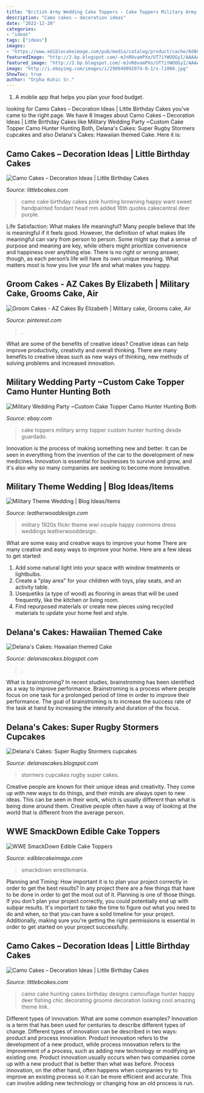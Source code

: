 ```yaml
---
title: "British Army Wedding Cake Toppers - Cake Toppers Military Army Topper Custom Hunter Hunting Desde Guardado"
description: "Camo cakes – decoration ideas"
date: "2022-12-20"
categories:
- "ideas"
tags: ["ideas"]
images:
- "https://www.ediblecakeimage.com/pub/media/catalog/product/cache/6d861deb177c5e7f65f58e45e2b34386/w/w/wwe_smackdown_cake_topper.jpg"
featuredImage: "http://2.bp.blogspot.com/-mJnR8vamPXo/UT7iYWOOGyI/AAAAAAAACyc/2bewLaGJ2NU/s1600/Stormers-Cupcakes1.jpg"
featured_image: "http://2.bp.blogspot.com/-mJnR8vamPXo/UT7iYWOOGyI/AAAAAAAACyc/2bewLaGJ2NU/s1600/Stormers-Cupcakes1.jpg"
image: "http://i.ebayimg.com/images/i/290949092074-0-1/s-l1000.jpg"
ShowToc: true
author: "Orpha Kuhic Sr."
---
```



1. A mobile app that helps you plan your food budget.

	

		
looking for Camo Cakes – Decoration Ideas | Little Birthday Cakes you've came to the right page. We have 8 Images about Camo Cakes – Decoration Ideas | Little Birthday Cakes like Military Wedding Party ~Custom Cake Topper Camo Hunter Hunting Both, Delana&#039;s Cakes: Super Rugby Stormers cupcakes and also Delana&#039;s Cakes: Hawaiian themed Cake. Here it is:
		
    
## Camo Cakes – Decoration Ideas | Little Birthday Cakes

<img loading=lazy src="http://www.littlebcakes.com/wp-content/uploads/2014/01/Pink-Camo-Birthday-Cake.jpg" onerror="this.onerror=null;this.src='https://tse1.mm.bing.net/th?id=OIP.T5Up32UdKuOb2KlPBH9Z7AHaJ4&amp;pid=15.1';" alt="Camo Cakes – Decoration Ideas | Little Birthday Cakes">

_Source: littlebcakes.com_

>camo cake birthday cakes pink hunting browning happy want sweet handpainted fondant head mm added 16th quotes cakecentral deer purple. 

	

Life Satisfaction: What makes life meaningful?
Many people believe that life is meaningful if it feels good. However, the definition of what makes life meaningful can vary from person to person. Some might say that a sense of purpose and meaning are key, while others might prioritize convenience and happiness over anything else. There is no right or wrong answer, though, as each person’s life will have its own unique meaning. What matters most is how you live your life and what makes you happy.

    
## Groom Cakes - AZ Cakes By Elizabeth | Military Cake, Grooms Cake, Air

<img loading=lazy src="https://i.pinimg.com/736x/a3/4f/06/a34f0607de7248ad4a830585c45877c2--groom-cake-military-cake.jpg" onerror="this.onerror=null;this.src='https://tse1.mm.bing.net/th?id=OIP.eZqFrBDEzzVZd700L-_rAAHaFj&amp;pid=15.1';" alt="Groom Cakes - AZ Cakes By Elizabeth | Military cake, Grooms cake, Air">

_Source: pinterest.com_

>. 

	

What are some of the benefits of creative ideas?
Creative ideas can help improve productivity, creativity and overall thinking. There are many benefits to creative ideas such as new ways of thinking, new methods of solving problems and increased innovation.

    
## Military Wedding Party ~Custom Cake Topper Camo Hunter Hunting Both

<img loading=lazy src="http://i.ebayimg.com/images/i/290949092074-0-1/s-l1000.jpg" onerror="this.onerror=null;this.src='https://tse2.mm.bing.net/th?id=OIP.gJWO3ADSEPIZbRb8XEyTiAHaFj&amp;pid=15.1';" alt="Military Wedding Party ~Custom Cake Topper Camo Hunter Hunting Both">

_Source: ebay.com_

>cake toppers military army topper custom hunter hunting desde guardado. 

	

Innovation is the process of making something new and better. It can be seen in everything from the invention of the car to the development of new medicines. Innovation is essential for businesses to survive and grow, and it's also why so many companies are seeking to become more innovative.

    
## Military Theme Wedding | Blog Ideas/Items

<img loading=lazy src="https://leatherwooddesign.com/wp-content/uploads/2014/03/paris.jpg" onerror="this.onerror=null;this.src='https://tse2.mm.bing.net/th?id=OIP.y3NsVqonNJPhfrVF6bc4_wHaJs&amp;pid=15.1';" alt="Military Theme Wedding | Blog Ideas/Items">

_Source: leatherwooddesign.com_

>military 1920s flickr theme wwi couple happy commons dress weddings leatherwooddesign. 

	

What are some easy and creative ways to improve your home
There are many creative and easy ways to improve your home. Here are a few ideas to get started: 
1. Add some natural light into your space with window treatments or lightbulbs. 
2. Create a "play area" for your children with toys, play seats, and an activity table. 
3. Usequetiks (a type of wood) as flooring in areas that will be used frequently, like the kitchen or living room. 
4. Find repurposed materials or create new pieces using recycled materials to update your home feel and style.

    
## Delana&#039;s Cakes: Hawaiian Themed Cake

<img loading=lazy src="https://4.bp.blogspot.com/-NtBtPiLfgjI/WtXcKiomF9I/AAAAAAAAM0I/lLQ3-q92wrY1J1wJlvDUwHE4Uz5qz8NuACK4BGAYYCw/s1600/IMG_2305.jpg" onerror="this.onerror=null;this.src='https://tse3.mm.bing.net/th?id=OIP.XrxoUwn02gJ2QyMGCHaiKgHaKk&amp;pid=15.1';" alt="Delana&#039;s Cakes: Hawaiian themed Cake">

_Source: delanascakes.blogspot.com_

>. 

	

What is brainstroming?
In recent studies, brainstroming has been identified as a way to improve performance. Brainstroming is a process where people focus on one task for a prolonged period of time in order to improve their performance. The goal of brainstroming is to increase the success rate of the task at hand by increasing the intensity and duration of the focus.

    
## Delana&#039;s Cakes: Super Rugby Stormers Cupcakes

<img loading=lazy src="http://2.bp.blogspot.com/-mJnR8vamPXo/UT7iYWOOGyI/AAAAAAAACyc/2bewLaGJ2NU/s1600/Stormers-Cupcakes1.jpg" onerror="this.onerror=null;this.src='https://tse3.mm.bing.net/th?id=OIP.4rqvajf-PPnyYJOWW5D_nwHaMm&amp;pid=15.1';" alt="Delana&#039;s Cakes: Super Rugby Stormers cupcakes">

_Source: delanascakes.blogspot.com_

>stormers cupcakes rugby super cakes. 

	

Creative people are known for their unique ideas and creativity. They come up with new ways to do things, and their minds are always open to new ideas. This can be seen in their work, which is usually different than what is being done around them. Creative people often have a way of looking at the world that is different from the average person.

    
## WWE SmackDown Edible Cake Toppers

<img loading=lazy src="https://www.ediblecakeimage.com/pub/media/catalog/product/cache/6d861deb177c5e7f65f58e45e2b34386/w/w/wwe_smackdown_cake_topper.jpg" onerror="this.onerror=null;this.src='https://tse1.mm.bing.net/th?id=OIP.2vgvDx7fyxbuGWn0_NcWLgHaJd&amp;pid=15.1';" alt="WWE SmackDown Edible Cake Toppers">

_Source: ediblecakeimage.com_

>smackdown wrestlemania. 

	

Planning and Timing: How important it is to plan your project correctly in order to get the best results?
In any project there are a few things that have to be done in order to get the most out of it. Planning is one of those things. If you don't plan your project correctly, you could potentially end up with subpar results. It's important to take the time to figure out what you need to do and when, so that you can have a solid timeline for your project. Additionally, making sure you're getting the right permissions is essential in order to get started on your project successfully.

    
## Camo Cakes – Decoration Ideas | Little Birthday Cakes

<img loading=lazy src="http://www.littlebcakes.com/wp-content/uploads/2014/01/Camo-Cake-Designs.jpg" onerror="this.onerror=null;this.src='https://tse1.mm.bing.net/th?id=OIP.fpg9I751XtOLILTkUsRltgHaFj&amp;pid=15.1';" alt="Camo Cakes – Decoration Ideas | Little Birthday Cakes">

_Source: littlebcakes.com_

>camo cake hunting cakes birthday designs camouflage hunter happy deer fishing chic decorating grooms decoration looking cool amazing theme link. 

	

Different types of innovation: What are some common examples?
Innovation is a term that has been used for centuries to describe different types of change. Different types of innovation can be described in two ways: product and process innovation. Product innovation refers to the development of a new product, while process innovation refers to the improvement of a process, such as adding new technology or modifying an existing one. 
Product innovation usually occurs when two companies come up with a new product that is better than what was before. Process innovation, on the other hand, often happens when companies try to improve an existing process so it can be more efficient and accurate. This can involve adding new technology or changing how an old process is run.

